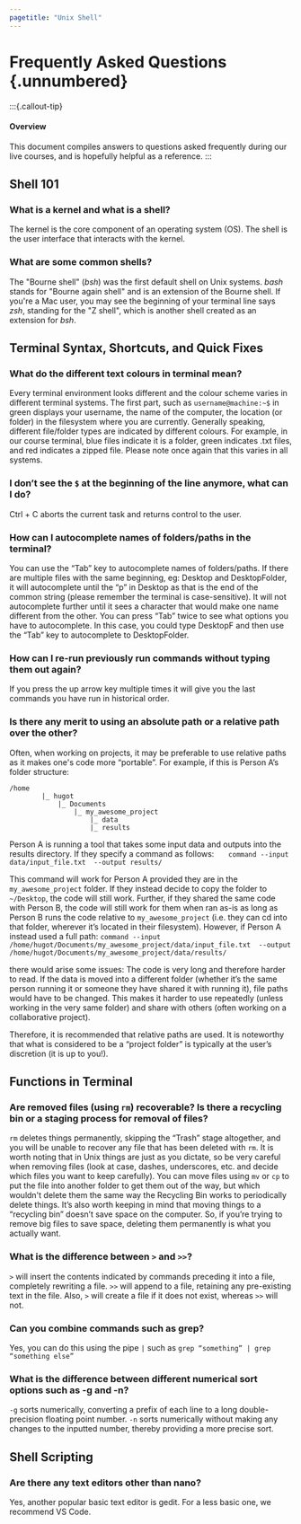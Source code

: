 ```yaml
---
pagetitle: "Unix Shell"
---
```


# Frequently Asked Questions {.unnumbered}

:::{.callout-tip}
#### Overview 

This document compiles answers to questions asked frequently during our live courses, and is hopefully helpful as a reference.
:::

## Shell 101

### What is a kernel and what is a shell? 
The kernel is the core component of an operating system (OS). The shell is the user interface that interacts with the kernel. 

### What are some common shells?
The "Bourne shell" (_bsh_) was the first default shell on Unix systems. _bash_ stands for "Bourne again shell" and is an extension of the Bourne shell. 
If you're a Mac user, you may see the beginning of your terminal line says _zsh_, standing for the "Z shell", which is another shell created as an extension for _bsh_.

## Terminal Syntax, Shortcuts, and Quick Fixes

### What do the different text colours in terminal mean?

Every terminal environment looks different and the colour scheme varies in different terminal systems. The first part, such as `username@machine:~$` in green displays your username, the name of the computer, the location (or folder) in the filesystem where you are currently.
Generally speaking, different file/folder types are indicated by different colours. For example, in our course terminal, blue files indicate it is a folder, green indicates .txt files, and red indicates a zipped file. Please note once again that this varies in all systems. 
   
### I don’t see the `$` at the beginning of the line anymore, what can I do? 
Ctrl + C aborts the current task and returns control to the user.

### How can I autocomplete names of folders/paths in the terminal?
You can use the “Tab” key to autocomplete names of folders/paths. If there are multiple files with the same beginning, eg: Desktop and DesktopFolder, it will autocomplete until the “p” in Desktop as that is the end of the common string (please remember the terminal is case-sensitive). It will not autocomplete further until it sees a character that would make one name different from the other. You can press “Tab” twice to see what options you have to autocomplete. In this case, you could type DesktopF and then use the “Tab” key to autocomplete to DesktopFolder.

### How can I re-run previously run commands without typing them out again?
If you press the up arrow key multiple times it will give you the last commands you have run in historical order.

### Is there any merit to using an absolute path or a relative path over the other?

Often, when working on projects, it may be preferable to use relative paths as it makes one's code more “portable”. For example, if this is Person A’s folder structure:	

```
/home
	    |_ hugot
	    	|_ Documents
		    	|_ my_awesome_project
			    	|_ data
			      	|_ results 
```

Person A is running a tool that takes some input data and outputs into the results directory. If they specify a command as follows:
`	command --input data/input_file.txt  --output results/`

This command will work for Person A provided they are in the `my_awesome_project` folder. If they instead decide to copy the folder to `~/Desktop`, the code will still work. Further, if they shared the same code with Person B, the code will still work for them when ran as-is as long as Person B runs the code relative to `my_awesome_project` (i.e. they can cd into that folder, wherever it’s located in their filesystem). 
However, if Person A instead used a full path: 
`command --input /home/hugot/Documents/my_awesome_project/data/input_file.txt  --output /home/hugot/Documents/my_awesome_project/data/results/`

there would arise some issues:
The code is very long and therefore harder to read. 
If the data is moved into a different folder (whether it’s the same person running it or someone they have shared it with running it), file paths would have to be changed. This makes it harder to use repeatedly (unless working in the very same folder) and share with others (often working on a collaborative project).

Therefore, it is recommended that relative paths are used. It is noteworthy that what is considered to be a “project folder” is typically at the user’s discretion (it is up to you!). 



## Functions in Terminal

### Are removed files (using `rm`) recoverable? Is there a recycling bin or a staging process for removal of files?

`rm` deletes things permanently, skipping the “Trash” stage altogether, and you will be unable to recover any file that has been deleted with `rm`. It is worth noting that in Unix things are just as you dictate, so be very careful when removing files (look at case, dashes, underscores, etc. and decide which files you want to keep carefully). 
You can move files using `mv` or `cp` to put the file into another folder to get them out of the way, but which wouldn't delete them the same way the Recycling Bin works to periodically delete things. It’s also worth keeping in mind that moving things to a “recycling bin” doesn’t save space on the computer. So, if you’re trying to remove big files to save space, deleting them permanently is what you actually want. 

### What is the difference between `>` and `>>`?
`>` will insert the contents indicated by commands preceding it into a file, completely rewriting a file. `>>` will append to a file, retaining any pre-existing text in the file. Also, `>` will create a file if it does not exist, whereas `>>` will not.

### Can you combine commands such as grep? 
Yes, you can do this using the pipe `|` such as `grep “something” | grep “something else”`

### What is the difference between different numerical sort options such as -g and -n?
`-g` sorts numerically, converting a prefix of each line to a long double-precision floating point number. `-n` sorts numerically without making any changes to the inputted number, thereby providing a more precise sort.

## Shell Scripting

### Are there any text editors other than nano?
Yes, another popular basic text editor is gedit. For a less basic one, we recommend VS Code.
